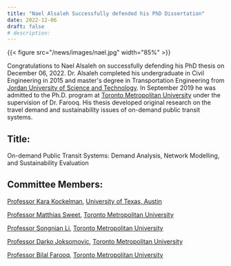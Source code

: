 ```yaml
---
title: "Nael Alsaleh Successfully defended his PhD Dissertation"
date: 2022-12-06
draft: false
# description:
---
```

{{< figure src="/news/images/nael.jpg" width="85%" >}}


<!--more-->

Congratulations to Nael Alsaleh on successfully defending his PhD thesis on December 06, 2022. Dr. Alsaleh completed his undergraduate in Civil Engineering in 2015 and master's degree in Transportation Engineering from [Jordan University of Science and Technology](https://www.just.edu.jo/Pages/Default.aspx). In September 2019 he was admitted to the Ph.D. program at [Toronto Metropolitan University](https://www.torontomu.ca/) under the supervision of Dr. Farooq. His thesis developed original research on the travel demand and sustainability issues of on-demand public transit systems. 


## Title: 

On-demand Public Transit Systems: Demand Analysis, Network Modelling, and Sustainability Evaluation

## Committee Members:
  [Professor Kara Kockelman](https://www.caee.utexas.edu/prof/kockelman/), [University of Texas, Austin](https://www.utexas.edu)
  
  [Professor Matthias Sweet](https://www.torontomu.ca/school-of-urban-and-regional-planning/about/people/faculty/matthias-sweet/), [Toronto Metropolitan University](https://www.torontomu.ca/)
  
  [Professor Songnian Li](https://www.torontomu.ca/civil/people/faculty/songnian-li/), [Toronto Metropolitan University](https://www.torontomu.ca/)

  [Professor Darko Joksomovic](https://www.torontomu.ca/civil/people/faculty/darko-joksimovic/), [Toronto Metropolitan University](https://www.torontomu.ca/)
  
  [Professor Bilal Farooq](https://www.torontomu.ca/civil/people/faculty/bilal-farooq/), [Toronto Metropolitan University](https://www.torontomu.ca/)

